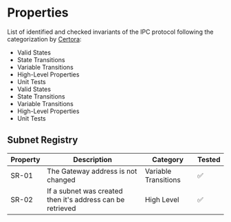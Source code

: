 # Properties

List of identified and checked invariants of the IPC protocol following the categorization by [Certora](https://github.com/Certora/Tutorials/blob/master/06.Lesson_ThinkingProperties/Categorizing_Properties.pdf):

-   Valid States
-   State Transitions
-   Variable Transitions
-   High-Level Properties
-   Unit Tests
-   Valid States
-   State Transitions
-   Variable Transitions
-   High-Level Properties
-   Unit Tests

## Subnet Registry

| Property | Description                                                | Category             | Tested |
| -------- | ---------------------------------------------------------- | -------------------- | ------ |
| SR-01    | The Gateway address is not changed                         | Variable Transitions | ✅     |
| SR-02    | If a subnet was created then it's address can be retrieved | High Level           | ✅     |
